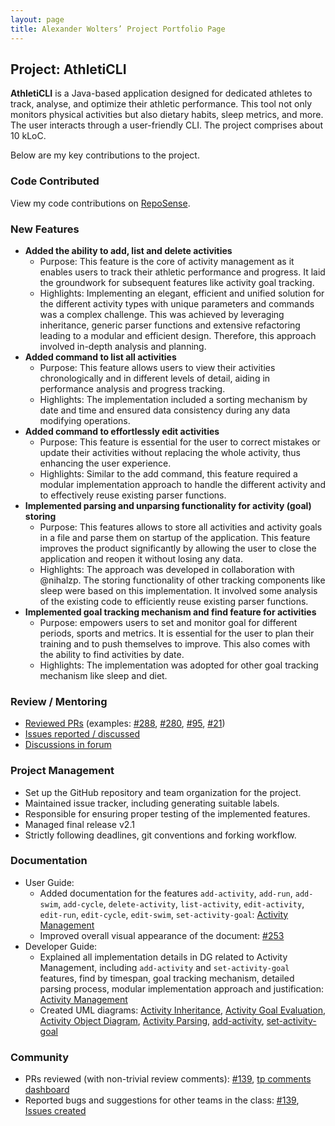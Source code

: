 ```yaml
---
layout: page
title: Alexander Wolters’ Project Portfolio Page
---
```


## Project: AthletiCLI

**AthletiCLI** is a Java-based application designed for dedicated athletes to track, analyse, and optimize their athletic 
performance. This tool not only monitors physical activities but also dietary habits,
sleep metrics, and more. The user interacts through a user-friendly CLI. The project comprises about 10 kLoC.

Below are my key contributions to the project.

### Code Contributed

View my code contributions on [RepoSense](https://nus-cs2113-ay2324s1.github.io/tp-dashboard/?search=alwo223&breakdown=true).

### New Features
  * **Added the ability to add, list and delete activities**
    * Purpose: This feature is the core of activity management as it enables users to track their athletic 
      performance and progress. It laid the groundwork for subsequent features like activity goal tracking.
    * Highlights: Implementing an elegant, efficient and unified solution for the different activity types with 
      unique parameters and commands was a complex challenge. This was achieved by leveraging inheritance, generic 
      parser functions and extensive refactoring leading to a modular and efficient design. Therefore, this approach involved in-depth analysis and planning.
  * **Added command to list all activities**
    * Purpose: This feature allows users to view their activities chronologically and in different levels of detail, 
      aiding in performance analysis and progress tracking.
    * Highlights: The implementation included a sorting mechanism by date and time and ensured data consistency 
      during any data modifying operations. 
  * **Added command to effortlessly edit activities**
    * Purpose: This feature is essential for the user to correct mistakes or update their activities without 
      replacing the whole activity, thus enhancing the user experience.
    * Highlights: Similar to the add command, this feature required a modular implementation approach to handle the 
      different activity and to effectively reuse existing parser functions.
  * **Implemented parsing and unparsing functionality for activity (goal) storing**
    * Purpose: This features allows to store all activities and activity goals in a file and parse them on startup 
      of the application. This feature improves the product significantly by allowing the user to close the application
      and reopen it without losing any data.
    * Highlights: The approach was developed in collaboration with @nihalzp. The storing functionality of other 
      tracking components like sleep were based on this implementation. It involved some analysis of the existing code 
      to efficiently reuse existing parser functions.
  * **Implemented goal tracking mechanism and find feature for activities**
    * Purpose: empowers users to set and monitor goal for different periods, sports and metrics. It is essential for the user to plan their training and to push themselves to improve. 
      This also comes with the ability to find activities by date.
    * Highlights: The implementation was adopted for other goal tracking mechanism like sleep and diet.

### Review / Mentoring
* [Reviewed PRs](https://github.com/AY2324S1-CS2113-T17-1/tp/issues?q=reviewed-by%3Aalwo223+) (examples: 
[#288](https://github.com/AY2324S1-CS2113-T17-1/tp/pull/288), 
[#280](https://github.com/AY2324S1-CS2113-T17-1/tp/pull/280),
[#95](https://github.com/AY2324S1-CS2113-T17-1/tp/pull/95),
[#21](https://github.com/AY2324S1-CS2113-T17-1/tp/pull/21))
* [Issues reported / discussed](https://github.com/AY2324S1-CS2113-T17-1/tp/issues?q=author%3Aalwo223+type%3Aissue)
* [Discussions in forum](https://github.com/AY2324S1-CS2113-T17-1/tp/discussions/110)

### Project Management
* Set up the GitHub repository and team organization for the project.
* Maintained issue tracker, including generating suitable labels.
* Responsible for ensuring proper testing of the implemented features.
* Managed final release v2.1
* Strictly following deadlines, git conventions and forking workflow.

### Documentation
* User Guide:
  * Added documentation for the features `add-activity`, `add-run`, `add-swim`, `add-cycle`, `delete-activity`,
    `list-activity`, `edit-activity`, `edit-run`, `edit-cycle`, `edit-swim`, `set-activity-goal`: [Activity 
    Management](../UserGuide.html#activity-management)
  * Improved overall visual appearance of the document: [#253](https://github.com/AY2324S1-CS2113-T17-1/tp/pull/253)
* Developer Guide:
  * Explained all implementation details in DG related to Activity Management, including `add-activity` and 
    `set-activity-goal` features, find by timespan, goal tracking mechanism, detailed parsing process, modular 
    implementation approach and justification: [Activity Management](../DeveloperGuide.html#activity-management)
  * Created UML diagrams: [Activity Inheritance](../images/ActivityInheritance.svg), 
  [Activity Goal Evaluation](../images/ActivityGoalEvaluation.svg), 
  [Activity Object Diagram](../images/ActivityObjectDiagram.svg), [Activity Parsing](../images/ActivityParsing.svg),
  [add-activity](../images/AddActivity.svg), [set-activity-goal](../images/AddActivityGoal.svg)

### Community
* PRs reviewed (with non-trivial review comments): [#139](https://github.com/nus-cs2113-AY2324S1/tp/pull/8#pullrequestreview-1709775159), [tp comments dashboard](https://nus-cs2113-ay2324s1.github.io/dashboards/contents/tp-comments.html)
* Reported bugs and suggestions for other teams in the class: [#139](https://github.com/nus-cs2113-AY2324S1/tp/pull/8#pullrequestreview-1709775159), [Issues created](https://github.com/AY2324S1-CS2113-W12-3/tp/issues?q=%22%5BPE-D%5D%5BTester+A%5D%22)
